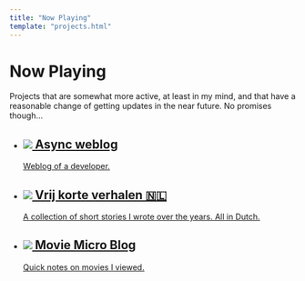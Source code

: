 ```yaml
---
title: "Now Playing"
template: "projects.html"
---
```

<h1>Now Playing</h1>
<p>Projects that are somewhat more active, at least in my mind, and that have a reasonable change of getting updates in the near future. No promises though...</p>
<p class="border"></p>
<ul class="projects">
<li>
<a href="/async/">
<h2><img src="/image/alternative.svg"> Async weblog</h2>
<p>Weblog of a developer.</p>
</a>
</li>
<li>
<a href="/vkv/">
<h2><img src="/image/collision.svg"> Vrij korte verhalen &#127475;&#127473;</h2>
<p>A collection of short stories I wrote over the years. All in Dutch.</p>
</a>
</li>
<li>
<a href="/movies/">
<h2><img src="/image/movie-projector.svg"> Movie Micro Blog</h2>
<p>Quick notes on movies I viewed.</p>
</a>
</li>
</ul>

